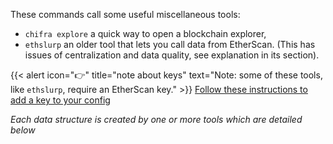 These commands call some useful miscellaneous tools:
* `chifra explore` a quick way to open a blockchain explorer,
* `ethslurp` an older tool that lets you call data from EtherScan. (This has issues of centralization and data quality, see explanation in its section).

{{< alert icon="👉" title="note about keys"
text="Note: some of these tools, like `ethslurp`, require an EtherScan key." >}}
[Follow these instructions to add a key to your config](/docs/install/install-trueblocks/#3-update-the-configs-for-your-rpc-and-api-keys)

_Each data structure is created by one or more tools which are detailed below_
